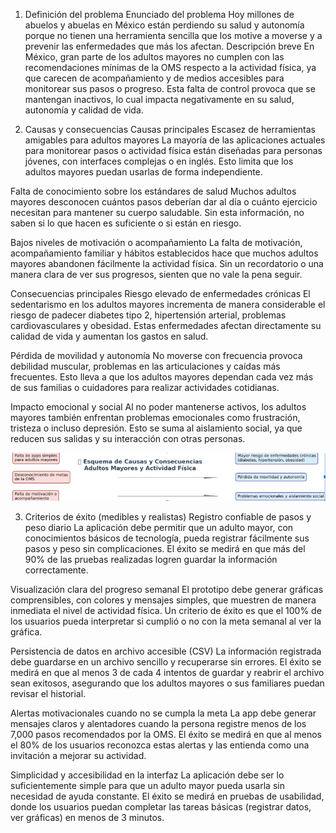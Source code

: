 1. Definición del problema
Enunciado del problema
Hoy millones de abuelos y abuelas en México están perdiendo su salud y autonomía porque no tienen una herramienta sencilla que los motive a moverse y a prevenir las enfermedades que más los afectan.
 Descripción breve
En México, gran parte de los adultos mayores no cumplen con las recomendaciones mínimas de la OMS respecto a la actividad física, ya que carecen de acompañamiento y de medios accesibles para monitorear sus pasos o progreso. Esta falta de control provoca que se mantengan inactivos, lo cual impacta negativamente en su salud, autonomía y calidad de vida.

2. Causas y consecuencias
Causas principales
Escasez de herramientas amigables para adultos mayores
 La mayoría de las aplicaciones actuales para monitorear pasos o actividad física están diseñadas para personas jóvenes, con interfaces complejas o en inglés. Esto limita que los adultos mayores puedan usarlas de forma independiente.


Falta de conocimiento sobre los estándares de salud
 Muchos adultos mayores desconocen cuántos pasos deberían dar al día o cuánto ejercicio necesitan para mantener su cuerpo saludable. Sin esta información, no saben si lo que hacen es suficiente o si están en riesgo.


Bajos niveles de motivación o acompañamiento
 La falta de motivación, acompañamiento familiar y hábitos establecidos hace que muchos adultos mayores abandonen fácilmente la actividad física. Sin un recordatorio o una manera clara de ver sus progresos, sienten que no vale la pena seguir.





Consecuencias principales
Riesgo elevado de enfermedades crónicas
 El sedentarismo en los adultos mayores incrementa de manera considerable el riesgo de padecer diabetes tipo 2, hipertensión arterial, problemas cardiovasculares y obesidad. Estas enfermedades afectan directamente su calidad de vida y aumentan los gastos en salud.


Pérdida de movilidad y autonomía
 No moverse con frecuencia provoca debilidad muscular, problemas en las articulaciones y caídas más frecuentes. Esto lleva a que los adultos mayores dependan cada vez más de sus familias o cuidadores para realizar actividades cotidianas.


Impacto emocional y social
 Al no poder mantenerse activos, los adultos mayores también enfrentan problemas emocionales como frustración, tristeza o incluso depresión. Esto se suma al aislamiento social, ya que reducen sus salidas y su interacción con otras personas.

![Diagrama](diagrama.png)


3. Criterios de éxito (medibles y realistas)
Registro confiable de pasos y peso diario
 La aplicación debe permitir que un adulto mayor, con conocimientos básicos de tecnología, pueda registrar fácilmente sus pasos y peso sin complicaciones. El éxito se medirá en que más del 90% de las pruebas realizadas logren guardar la información correctamente.


Visualización clara del progreso semanal
 El prototipo debe generar gráficas comprensibles, con colores y mensajes simples, que muestren de manera inmediata el nivel de actividad física. Un criterio de éxito es que el 100% de los usuarios pueda interpretar si cumplió o no con la meta semanal al ver la gráfica.


Persistencia de datos en archivo accesible (CSV)
 La información registrada debe guardarse en un archivo sencillo y recuperarse sin errores. El éxito se medirá en que al menos 3 de cada 4 intentos de guardar y reabrir el archivo sean exitosos, asegurando que los adultos mayores o sus familiares puedan revisar el historial.


Alertas motivacionales cuando no se cumpla la meta
 La app debe generar mensajes claros y alentadores cuando la persona registre menos de los 7,000 pasos recomendados por la OMS. El éxito se medirá en que al menos el 80% de los usuarios reconozca estas alertas y las entienda como una invitación a mejorar su actividad.


Simplicidad y accesibilidad en la interfaz
 La aplicación debe ser lo suficientemente simple para que un adulto mayor pueda usarla sin necesidad de ayuda constante. El éxito se medirá en pruebas de usabilidad, donde los usuarios puedan completar las tareas básicas (registrar datos, ver gráficas) en menos de 3 minutos.

